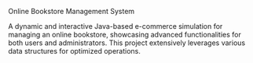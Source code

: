 Online Bookstore Management System

A dynamic and interactive Java-based e-commerce simulation for managing an online bookstore, showcasing advanced functionalities for both users and administrators. This project extensively leverages various data structures for optimized operations.